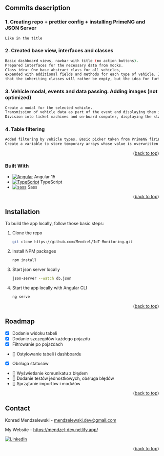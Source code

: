 <a name="readme-top"></a>

<!-- ABOUT THE PROJECT -->

## Commits description

### 1. Creating repo + prettier config + installing PrimeNG and JSON Server

```sh
Like in the title
```

### 2. Created base view, interfaces and classes

```sh
Basic dashboard views, navbar with title (no action buttons).
Prepared interfaces for the necessary data from mocks.
Class idea: One base abstract class for all vehicles,
expanded with additional fields and methods for each type of vehicle. In this case, the functionality is so limited that
that the inheriting classes will rather be empty, but the idea for further extending the functionality.
```

### 3. Vehicle modal, events and data passing. Adding images (not optimized)

```sh
Create a modal for the selected vehicle.
Transmission of vehicle data as part of the event and displaying them in the modal.
Division into ticket machines and on-board computer, displaying the status of devices.
```

### 4. Table filtering

```sh
Added filtering by vehicle types. Basic picker taken from PrimeNG firing event when picker value changes.
Create a variable to store temporary arrays whose value is overwritten when filtering.
```

<p align="right">(<a href="#readme-top">back to top</a>)</p>

### Built With

- [![Angular][angular.io]][angular-url] Angular 15
- [![TypeScript][typescript.ts]][typescript-url] TypeScript
- [![sass][scss]][scss-url] Sass

<p align="right">(<a href="#readme-top">back to top</a>)</p>

<!-- GETTING STARTED -->

## Installation

To build the app locally, follow those basic steps:

1. Clone the repo
   ```sh
   git clone https://github.com/Mendzel/IoT-Monitoring.git
   ```
2. Install NPM packages
   ```sh
   npm install
   ```
3. Start json server locally
   ```sh
   json-server --watch db.json
   ```
4. Start the app locally with Angular CLI
   ```sh
   ng serve
   ```

<p align="right">(<a href="#readme-top">back to top</a>)</p>

<!-- USAGE EXAMPLES -->
<!-- ## Usage

Use this space to show useful examples of how a project can be used. Additional screenshots, code examples and demos work well in this space. You may also link to more resources.

<p align="right">(<a href="#readme-top">back to top</a>)</p> -->

<!-- ROADMAP -->

## Roadmap

- [x] Dodanie widoku tabeli
- [x] Dodanie szczegółów każdego pojazdu
- [x] Filtrowanie po pojazdach
- [] Ostylowanie tabeli i dashboardu
- [x] Obsługa statusów
- [] Wyświetlanie komunikatu z błędem
- [] Dodanie testów jednostkowych, obsługa błędów
- [] Sprzątanie importów i modułów

<p align="right">(<a href="#readme-top">back to top</a>)</p>

<!-- CONTACT -->

## Contact

Konrad Mendzelewski - mendzelewski.dev@gmail.com

My Website - https://mendzel-dev.netlify.app/

[![LinkedIn][linkedin-shield]][linkedin-url]

<p align="right">(<a href="#readme-top">back to top</a>)</p>

<!-- MARKDOWN LINKS & IMAGES -->
<!-- https://www.markdownguide.org/basic-syntax/#reference-style-links -->

[linkedin-shield]: https://img.shields.io/badge/-LinkedIn-black.svg?style=for-the-badge&logo=linkedin&colorB=555
[linkedin-url]: https://www.linkedin.com/in/konrad-mendzelewski/?locale=en_US
[product-screenshot]: images/screenshot.png
[vue.js]: https://i.imgur.com/otanP6d.png
[vue-url]: https://vuejs.org/
[angular.io]: https://i.imgur.com/3LO4PVr.png
[angular-url]: https://angular.io/
[scss]: https://i.imgur.com/AwvjUa0.png
[scss-url]: https://sass-lang.com/
[nuxt3]: https://i.imgur.com/7qZ2BFj.png
[nuxt-url]: https://nuxt.com/
[typescript.ts]: https://i.imgur.com/PrRfUNV.png
[typescript-url]: https://www.typescriptlang.org/
[angular-material]: https://i.imgur.com/uYZWqzq.png
[angular-material-url]: https://material.angular.io/
[javascript]: https://i.imgur.com/Sfy6vqJ.png
[javascript-url]: https://www.javascript.com/
[pinia]: https://i.imgur.com/ZuriW2R.png
[pinia-url]: https://pinia.vuejs.org/
[prime-vue]: https://i.imgur.com/RGz7zpH.png
[prime-vue-url]: https://www.primefaces.org/primevue/
